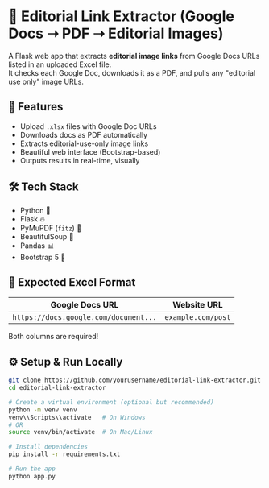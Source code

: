 # 🧠 Editorial Link Extractor (Google Docs ➝ PDF ➝ Editorial Images)

A Flask web app that extracts **editorial image links** from Google Docs URLs listed in an uploaded Excel file.  
It checks each Google Doc, downloads it as a PDF, and pulls any "editorial use only" image URLs.

## 🚀 Features

- Upload `.xlsx` files with Google Doc URLs
- Downloads docs as PDF automatically
- Extracts editorial-use-only image links
- Beautiful web interface (Bootstrap-based)
- Outputs results in real-time, visually

## 🛠 Tech Stack

- Python 🐍
- Flask 🔥
- PyMuPDF (`fitz`) 📄
- BeautifulSoup 🥣
- Pandas 📊
- Bootstrap 5 💅

## 📁 Expected Excel Format

| Google Docs URL                       | Website URL       |
|--------------------------------------|-------------------|
| `https://docs.google.com/document...`| `example.com/post`|

Both columns are required!

## ⚙️ Setup & Run Locally

```bash
git clone https://github.com/yourusername/editorial-link-extractor.git
cd editorial-link-extractor

# Create a virtual environment (optional but recommended)
python -m venv venv
venv\\Scripts\\activate   # On Windows
# OR
source venv/bin/activate  # On Mac/Linux

# Install dependencies
pip install -r requirements.txt

# Run the app
python app.py
